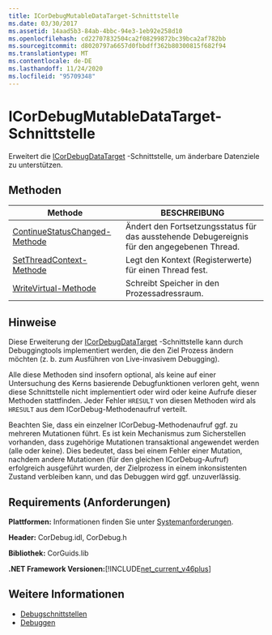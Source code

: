 ```yaml
---
title: ICorDebugMutableDataTarget-Schnittstelle
ms.date: 03/30/2017
ms.assetid: 14aad5b3-84ab-4bbc-94e3-1eb92e258d10
ms.openlocfilehash: cd22707832504ca2f08299872bc39bca2af782bb
ms.sourcegitcommit: d8020797a6657d0fbbdff362b80300815f682f94
ms.translationtype: MT
ms.contentlocale: de-DE
ms.lasthandoff: 11/24/2020
ms.locfileid: "95709348"
---
```

# <a name="icordebugmutabledatatarget-interface"></a>ICorDebugMutableDataTarget-Schnittstelle

Erweitert die [ICorDebugDataTarget](icordebugdatatarget-interface.md) -Schnittstelle, um änderbare Datenziele zu unterstützen.  
  
## <a name="methods"></a>Methoden  
  
|Methode|BESCHREIBUNG|  
|------------|-----------------|  
|[ContinueStatusChanged-Methode](icordebugmutabledatatarget-continuestatuschanged-method.md)|Ändert den Fortsetzungsstatus für das ausstehende Debugereignis für den angegebenen Thread.|  
|[SetThreadContext-Methode](icordebugmutabledatatarget-setthreadcontext-method.md)|Legt den Kontext (Registerwerte) für einen Thread fest.|  
|[WriteVirtual-Methode](icordebugmutabledatatarget-writevirtual-method.md)|Schreibt Speicher in den Prozessadressraum.|  
  
## <a name="remarks"></a>Hinweise  

 Diese Erweiterung der [ICorDebugDataTarget](icordebugdatatarget-interface.md) -Schnittstelle kann durch Debuggingtools implementiert werden, die den Ziel Prozess ändern möchten (z. b. zum Ausführen von Live-invasivem Debugging).  
  
 Alle diese Methoden sind insofern optional, als keine auf einer Untersuchung des Kerns basierende Debugfunktionen verloren geht, wenn diese Schnittstelle nicht implementiert oder wird oder keine Aufrufe dieser Methoden stattfinden.  Jeder Fehler `HRESULT` von diesen Methoden wird als `HRESULT` aus dem ICorDebug-Methodenaufruf verteilt.  
  
 Beachten Sie, dass ein einzelner ICorDebug-Methodenaufruf ggf. zu mehreren Mutationen führt. Es ist kein Mechanismus zum Sicherstellen vorhanden, dass zugehörige Mutationen transaktional angewendet werden (alle oder keine).  Dies bedeutet, dass bei einem Fehler einer Mutation, nachdem andere Mutationen (für den gleichen ICorDebug-Aufruf) erfolgreich ausgeführt wurden, der Zielprozess in einem inkonsistenten Zustand verbleiben kann, und das Debuggen wird ggf. unzuverlässig.  
  
## <a name="requirements"></a>Requirements (Anforderungen)  

 **Plattformen:** Informationen finden Sie unter [Systemanforderungen](../../get-started/system-requirements.md).  
  
 **Header:** CorDebug.idl, CorDebug.h  
  
 **Bibliothek:** CorGuids.lib  
  
 **.NET Framework Versionen:**[!INCLUDE[net_current_v46plus](../../../../includes/net-current-v46plus-md.md)]  
  
## <a name="see-also"></a>Weitere Informationen

- [Debugschnittstellen](debugging-interfaces.md)
- [Debuggen](index.md)
